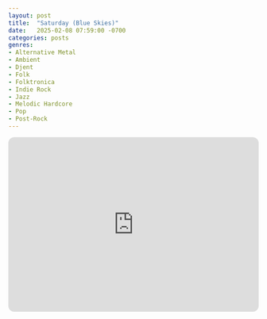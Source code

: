 ```yaml
---
layout: post
title:  "Saturday (Blue Skies)"
date:   2025-02-08 07:59:00 -0700
categories: posts
genres:
- Alternative Metal
- Ambient
- Djent
- Folk
- Folktronica
- Indie Rock
- Jazz
- Melodic Hardcore
- Pop
- Post-Rock
---
```

<iframe style="border-radius:12px" src="https://open.spotify.com/embed/playlist/7oKXG3ZcrOegOSL2u7XhCL?utm_source=generator" width="100%" height="352" frameBorder="0" allowfullscreen="" allow="autoplay; clipboard-write; encrypted-media; fullscreen; picture-in-picture" loading="lazy"></iframe>